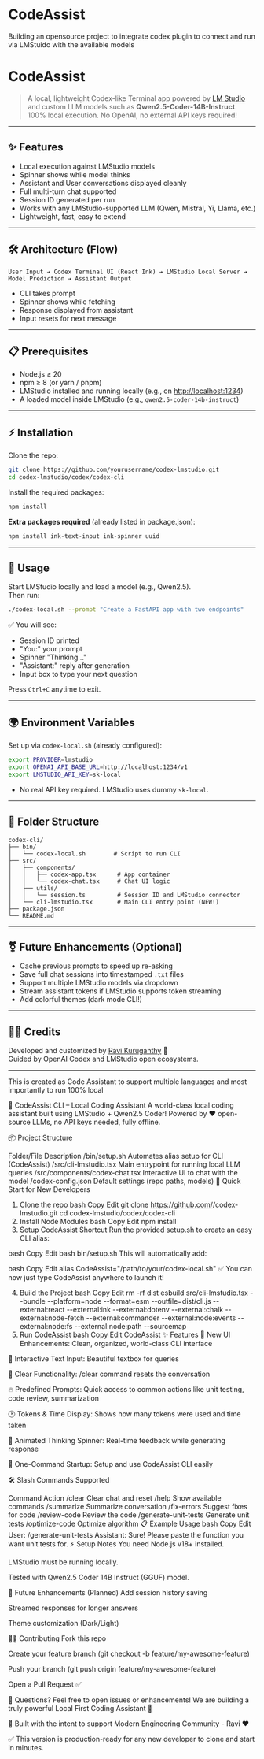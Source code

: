 # CodeAssist
Building an opensource project to integrate codex plugin to connect and run via LMStuido with the available models
# CodeAssist

> A local, lightweight Codex-like Terminal app powered by [LM Studio](https://lmstudio.ai/) and custom LLM models such as **Qwen2.5-Coder-14B-Instruct**.\
> 100% local execution. No OpenAI, no external API keys required!

---

## ✨ Features

- Local execution against LMStudio models
- Spinner shows while model thinks
- Assistant and User conversations displayed cleanly
- Full multi-turn chat supported
- Session ID generated per run
- Works with any LMStudio-supported LLM (Qwen, Mistral, Yi, Llama, etc.)
- Lightweight, fast, easy to extend

---

## 🛠 Architecture (Flow)

```plaintext
User Input ➔ Codex Terminal UI (React Ink) ➔ LMStudio Local Server ➔ Model Prediction ➔ Assistant Output
```

- CLI takes prompt
- Spinner shows while fetching
- Response displayed from assistant
- Input resets for next message

---

## 📋 Prerequisites

- Node.js ≥ 20
- npm ≥ 8 (or yarn / pnpm)
- LMStudio installed and running locally (e.g., on [http://localhost:1234](http://localhost:1234))
- A loaded model inside LMStudio (e.g., `qwen2.5-coder-14b-instruct`)

---

## ⚡ Installation

Clone the repo:

```bash
git clone https://github.com/yourusername/codex-lmstudio.git
cd codex-lmstudio/codex/codex-cli
```

Install the required packages:

```bash
npm install
```

**Extra packages required** (already listed in package.json):

```bash
npm install ink-text-input ink-spinner uuid
```

---

## 🚀 Usage

Start LMStudio locally and load a model (e.g., Qwen2.5).\
Then run:

```bash
./codex-local.sh --prompt "Create a FastAPI app with two endpoints"
```

✅ You will see:

- Session ID printed
- "You:" your prompt
- Spinner "Thinking..."
- "Assistant:" reply after generation
- Input box to type your next question

Press `Ctrl+C` anytime to exit.

---

## 🌍 Environment Variables

Set up via `codex-local.sh` (already configured):

```bash
export PROVIDER=lmstudio
export OPENAI_API_BASE_URL=http://localhost:1234/v1
export LMSTUDIO_API_KEY=sk-local
```

- No real API key required. LMStudio uses dummy `sk-local`.

---

## 📁 Folder Structure

```plaintext
codex-cli/
├── bin/
│   └── codex-local.sh        # Script to run CLI
├── src/
│   ├── components/
│   │   ├── codex-app.tsx      # App container
│   │   └── codex-chat.tsx     # Chat UI logic
│   ├── utils/
│   │   └── session.ts         # Session ID and LMStudio connector
│   └── cli-lmstudio.tsx       # Main CLI entry point (NEW!)
├── package.json
└── README.md
```

---

## ⚧️ Future Enhancements (Optional)

- Cache previous prompts to speed up re-asking
- Save full chat sessions into timestamped `.txt` files
- Support multiple LMStudio models via dropdown
- Stream assistant tokens if LMStudio supports token streaming
- Add colorful themes (dark mode CLI!)

---

## 👨‍💻 Credits

Developed and customized by [Ravi Kuruganthy](https://github.com/rkkuruganthy) 🚀\
Guided by OpenAI Codex and LMStudio open ecosystems.

---

This is created as Code Assistant to support multiple languages and most importantly to run 100% local

🚀 CodeAssist CLI – Local Coding Assistant
A world-class local coding assistant built using LMStudio + Qwen2.5 Coder!
Powered by ❤️ open-source LLMs, no API keys needed, fully offline.

📦 Project Structure

Folder/File	Description
/bin/setup.sh	Automates alias setup for CLI (CodeAssist)
/src/cli-lmstudio.tsx	Main entrypoint for running local LLM queries
/src/components/codex-chat.tsx	Interactive UI to chat with the model
/codex-config.json	Default settings (repo paths, models)
🚀 Quick Start for New Developers
1. Clone the repo
bash
Copy
Edit
git clone https://github.com/<your-username>/codex-lmstudio.git
cd codex-lmstudio/codex/codex-cli
2. Install Node Modules
bash
Copy
Edit
npm install
3. Setup CodeAssist Shortcut
Run the provided setup.sh to create an easy CLI alias:

bash
Copy
Edit
bash bin/setup.sh
This will automatically add:

bash
Copy
Edit
alias CodeAssist="/path/to/your/codex-local.sh"
✅ You can now just type CodeAssist anywhere to launch it!

4. Build the Project
bash
Copy
Edit
rm -rf dist
esbuild src/cli-lmstudio.tsx --bundle --platform=node --format=esm --outfile=dist/cli.js --external:react --external:ink --external:dotenv --external:chalk --external:node-fetch --external:commander --external:node:events --external:node:fs --external:node:path --sourcemap
5. Run CodeAssist
bash
Copy
Edit
CodeAssist
✨ Features
🎨 New UI Enhancements: Clean, organized, world-class CLI interface

🧠 Interactive Text Input: Beautiful textbox for queries

🧹 Clear Functionality: /clear command resets the conversation

🔥 Predefined Prompts: Quick access to common actions like unit testing, code review, summarization

🕑 Tokens & Time Display: Shows how many tokens were used and time taken

🌟 Animated Thinking Spinner: Real-time feedback while generating response

🚀 One-Command Startup: Setup and use CodeAssist CLI easily

🛠 Slash Commands Supported

Command	Action
/clear	Clear chat and reset
/help	Show available commands
/summarize	Summarize conversation
/fix-errors	Suggest fixes for code
/review-code	Review the code
/generate-unit-tests	Generate unit tests
/optimize-code	Optimize algorithm
📋 Example Usage
bash
Copy
Edit
User: /generate-unit-tests
Assistant: Sure! Please paste the function you want unit tests for.
⚡ Setup Notes
You need Node.js v18+ installed.

LMStudio must be running locally.

Tested with Qwen2.5 Coder 14B Instruct (GGUF) model.

📜 Future Enhancements (Planned)
 Add session history saving

 Streamed responses for longer answers

 Theme customization (Dark/Light)

👨‍💻 Contributing
Fork this repo

Create your feature branch (git checkout -b feature/my-awesome-feature)

Push your branch (git push origin feature/my-awesome-feature)

Open a Pull Request ✅

💬 Questions?
Feel free to open issues or enhancements!
We are building a truly powerful Local First Coding Assistant 🚀

🧠 Built with the intent to support Modern Engineering Community -  Ravi ❤️

✅ This version is production-ready for any new developer to clone and start in minutes.
